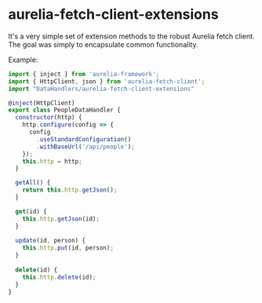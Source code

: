 # aurelia-fetch-client-extensions
It's a very simple set of extension methods to the robust Aurelia fetch client. The goal was simply to encapsulate common functionality. 

Example: 
```javascript
import { inject } from 'aurelia-framework';
import { HttpClient, json } from 'aurelia-fetch-client';
import "DataHandlers/aurelia-fetch-client-extensions"

@inject(HttpClient)
export class PeopleDataHandler {
  constructor(http) {
    http.configure(config => {
      config
        .useStandardConfiguration()
        .withBaseUrl('/api/people');
    });
    this.http = http;
  }

  getAll() {
    return this.http.getJson();
  }

  get(id) {
    this.http.getJson(id);
  }
  
  update(id, person) {
    this.http.put(id, person);
  }
  
  delete(id) {
    this.http.delete(id);
  }
}
```
